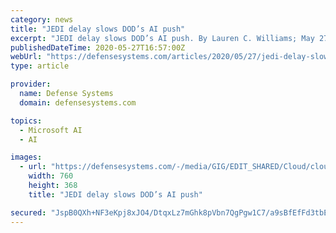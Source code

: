 ```yaml
---
category: news
title: "JEDI delay slows DOD’s AI push"
excerpt: "JEDI delay slows DOD’s AI push. By Lauren C. Williams; May 27, 2020; The Defense Department’s artificial intelligence push has been hampered by the lack of an enterpris"
publishedDateTime: 2020-05-27T16:57:00Z
webUrl: "https://defensesystems.com/articles/2020/05/27/jedi-delay-slows-ai.aspx"
type: article

provider:
  name: Defense Systems
  domain: defensesystems.com

topics:
  - Microsoft AI
  - AI

images:
  - url: "https://defensesystems.com/-/media/GIG/EDIT_SHARED/Cloud/cloudsdata.png"
    width: 760
    height: 368
    title: "JEDI delay slows DOD’s AI push"

secured: "JspB0QXh+NF3eKpj8xJO4/DtqxLz7mGhk8pVbn7QgPgw1C7/a9sBfEfFd3tbEwmoRDnWuBqAdXHZPJcaf8QE9V5Ms9Vk+B8nTg8wyoRUr21okzn9p4vGNgqpjMUB119rvFdOmM3GF/908OqObw2yJ7aXXt9A7UkoCJqkSajF22nbgP8I3L5SgZ86pvPDkH6pxOf6Bwb1a1WFVqdPozoQYdAt5laR1Oq8WmYNtrC/KZIy+rgRjf23DmCApdvl0enP+z/F3tGOUFHwHrEf8Dck4S2OQz+9PoNxJtQ2a4Z+UilW13LheoU9CwcYPEYAt/7z;hoEcg7Qmfwu2PSrE/fBJdg=="
---
```


